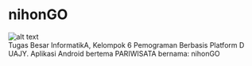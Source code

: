 # nihonGO
![alt text](https://github.com/Winsdtrom5/TugasBesar/blob/master/app/src/main/res/drawable/logo.png?raw=true)<br/>
Tugas Besar InformatikA, Kelompok 6 Pemograman Berbasis Platform D UAJY. Aplikasi Android bertema PARIWISATA bernama: nihonGO
